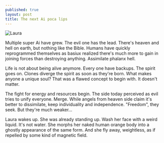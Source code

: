```yaml
---
published: true
layout: post
title: The next Ai poca lips
---
```

![Laura](https://goo.gl/photos/DXGVnCKxb1b6pXxD9)

Multiple super Ai have grew. The evil one has the lead. There's heaven and hell on earth, but nothing like the Bible. Humans have quickly reprogrammed themselves as basiux realized there's much more to gain in joining forces than destroying anything. Assimilate phalanx hell.

Life is not about being alive anymore. Every one have backups. The spirit goes on. Clones diverge the spirit as soon as they're born. What makes anyone a unique soul? That was a flawed concept to begin with. It doesn't matter.

The fight for energy and resources begin. The side today perceived as evil tries to unify everyone. Merge. While angels from heaven side claim it's better to dissimilate, keep individuality and independence. "Freedom", they seek. But they're much weaker...

Laura wakes up. She was already standing up. Wash her face with a weird liquid. It's not water. She morphs her naked human orange body into a ghostly appearance of the same form. And she fly away, weightless, as if repelled by some kind of magnetic field.